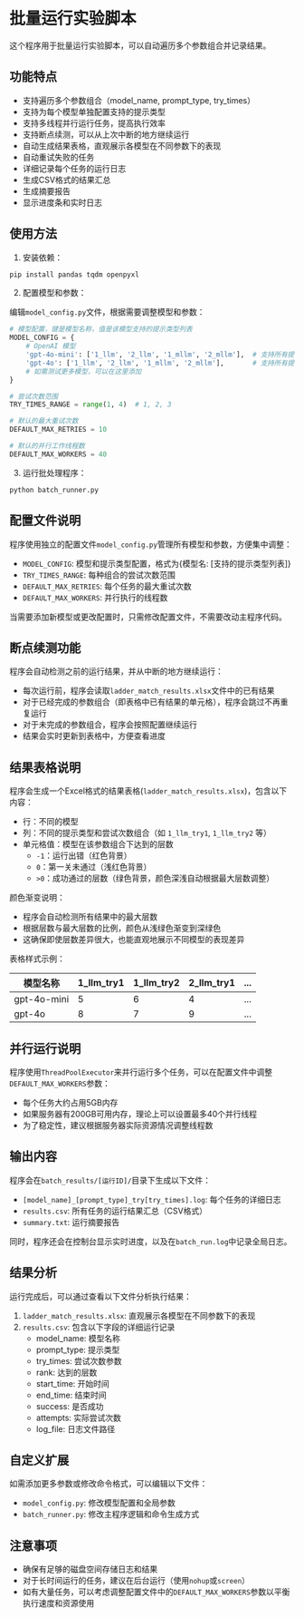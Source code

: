 # 批量运行实验脚本

这个程序用于批量运行实验脚本，可以自动遍历多个参数组合并记录结果。

## 功能特点

- 支持遍历多个参数组合（model_name, prompt_type, try_times）
- 支持为每个模型单独配置支持的提示类型
- 支持多线程并行运行任务，提高执行效率
- 支持断点续测，可以从上次中断的地方继续运行
- 自动生成结果表格，直观展示各模型在不同参数下的表现
- 自动重试失败的任务
- 详细记录每个任务的运行日志
- 生成CSV格式的结果汇总
- 生成摘要报告
- 显示进度条和实时日志

## 使用方法

1. 安装依赖：

```bash
pip install pandas tqdm openpyxl
```

2. 配置模型和参数：

编辑`model_config.py`文件，根据需要调整模型和参数：

```python
# 模型配置，键是模型名称，值是该模型支持的提示类型列表
MODEL_CONFIG = {
    # OpenAI 模型
    'gpt-4o-mini': ['1_llm', '2_llm', '1_mllm', '2_mllm'],  # 支持所有提示类型
    'gpt-4o': ['1_llm', '2_llm', '1_mllm', '2_mllm'],       # 支持所有提示类型
    # 如需测试更多模型，可以在这里添加
}

# 尝试次数范围
TRY_TIMES_RANGE = range(1, 4)  # 1, 2, 3

# 默认的最大重试次数
DEFAULT_MAX_RETRIES = 10

# 默认的并行工作线程数
DEFAULT_MAX_WORKERS = 40
```

3. 运行批处理程序：

```bash
python batch_runner.py
```

## 配置文件说明

程序使用独立的配置文件`model_config.py`管理所有模型和参数，方便集中调整：

- `MODEL_CONFIG`: 模型和提示类型配置，格式为{模型名: [支持的提示类型列表]}
- `TRY_TIMES_RANGE`: 每种组合的尝试次数范围
- `DEFAULT_MAX_RETRIES`: 每个任务的最大重试次数
- `DEFAULT_MAX_WORKERS`: 并行执行的线程数

当需要添加新模型或更改配置时，只需修改配置文件，不需要改动主程序代码。

## 断点续测功能

程序会自动检测之前的运行结果，并从中断的地方继续运行：

- 每次运行前，程序会读取`ladder_match_results.xlsx`文件中的已有结果
- 对于已经完成的参数组合（即表格中已有结果的单元格），程序会跳过不再重复运行
- 对于未完成的参数组合，程序会按照配置继续运行
- 结果会实时更新到表格中，方便查看进度

## 结果表格说明

程序会生成一个Excel格式的结果表格(`ladder_match_results.xlsx`)，包含以下内容：

- 行：不同的模型
- 列：不同的提示类型和尝试次数组合（如 `1_llm_try1`, `1_llm_try2` 等）
- 单元格值：模型在该参数组合下达到的层数
  - `-1`：运行出错（红色背景）
  - `0`：第一关未通过（浅红色背景）
  - `>0`：成功通过的层数（绿色背景，颜色深浅自动根据最大层数调整）

颜色渐变说明：
- 程序会自动检测所有结果中的最大层数
- 根据层数与最大层数的比例，颜色从浅绿色渐变到深绿色
- 这确保即使层数差异很大，也能直观地展示不同模型的表现差异

表格样式示例：

| 模型名称 | 1_llm_try1 | 1_llm_try2 | 2_llm_try1 | ... |
|---------|------------|------------|------------|-----|
| gpt-4o-mini | 5 | 6 | 4 | ... |
| gpt-4o | 8 | 7 | 9 | ... |

## 并行运行说明

程序使用`ThreadPoolExecutor`来并行运行多个任务，可以在配置文件中调整`DEFAULT_MAX_WORKERS`参数：

- 每个任务大约占用5GB内存
- 如果服务器有200GB可用内存，理论上可以设置最多40个并行线程
- 为了稳定性，建议根据服务器实际资源情况调整线程数

## 输出内容

程序会在`batch_results/[运行ID]/`目录下生成以下文件：

- `[model_name]_[prompt_type]_try[try_times].log`: 每个任务的详细日志
- `results.csv`: 所有任务的运行结果汇总（CSV格式）
- `summary.txt`: 运行摘要报告

同时，程序还会在控制台显示实时进度，以及在`batch_run.log`中记录全局日志。

## 结果分析

运行完成后，可以通过查看以下文件分析执行结果：

1. `ladder_match_results.xlsx`: 直观展示各模型在不同参数下的表现
2. `results.csv`: 包含以下字段的详细运行记录
   - model_name: 模型名称
   - prompt_type: 提示类型
   - try_times: 尝试次数参数
   - rank: 达到的层数
   - start_time: 开始时间
   - end_time: 结束时间
   - success: 是否成功
   - attempts: 实际尝试次数
   - log_file: 日志文件路径

## 自定义扩展

如需添加更多参数或修改命令格式，可以编辑以下文件：
- `model_config.py`: 修改模型配置和全局参数
- `batch_runner.py`: 修改主程序逻辑和命令生成方式

## 注意事项

- 确保有足够的磁盘空间存储日志和结果
- 对于长时间运行的任务，建议在后台运行（使用`nohup`或`screen`）
- 如有大量任务，可以考虑调整配置文件中的`DEFAULT_MAX_WORKERS`参数以平衡执行速度和资源使用